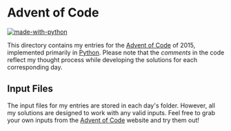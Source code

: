 # Advent of Code
[![made-with-python](https://img.shields.io/badge/Made%20with-Python-1f425f.svg?color=green)](https://www.python.org/)

This directory contains my entries for the [Advent of Code](https://adventofcode.com/) of 2015, implemented primarily in [Python](https://www.python.org/). Please note that the _comments_ in the code reflect my thought process while developing the solutions for each corresponding day.

## Input Files

The input files for my entries are stored in each day's folder. However, all my solutions are designed to work with any valid inputs. Feel free to grab your own inputs from the [Advent of Code](https://adventofcode.com/) website and try them out!
